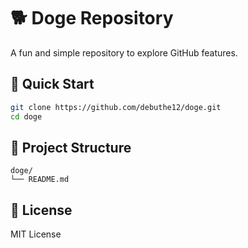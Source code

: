 # 🐕 Doge Repository

A fun and simple repository to explore GitHub features.

## 🚀 Quick Start
```bash
git clone https://github.com/debuthe12/doge.git
cd doge
```

## 📁 Project Structure
```
doge/
└── README.md
```

## 📝 License
MIT License